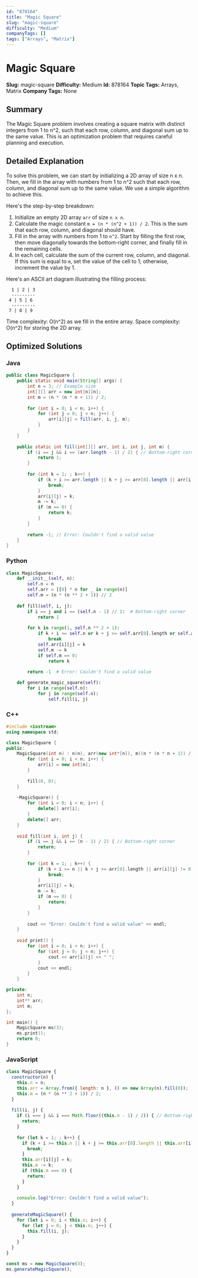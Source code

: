 ```yaml
---
id: "878164"
title: "Magic Square"
slug: "magic-square"
difficulty: "Medium"
companyTags: []
tags: ["Arrays", "Matrix"]
---
```


**Magic Square**
================

**Slug:** magic-square
**Difficulty:** Medium
**Id:** 878164
**Topic Tags:** Arrays, Matrix
**Company Tags:** None

## Summary
The Magic Square problem involves creating a square matrix with distinct integers from 1 to n^2, such that each row, column, and diagonal sum up to the same value. This is an optimization problem that requires careful planning and execution.

## Detailed Explanation
To solve this problem, we can start by initializing a 2D array of size n x n. Then, we fill in the array with numbers from 1 to n^2 such that each row, column, and diagonal sum up to the same value. We use a simple algorithm to achieve this.

Here's the step-by-step breakdown:

1. Initialize an empty 2D array `arr` of size `n x n`.
2. Calculate the magic constant `m = (n * (n^2 + 1)) / 2`. This is the sum that each row, column, and diagonal should have.
3. Fill in the array with numbers from 1 to `n^2`. Start by filling the first row, then move diagonally towards the bottom-right corner, and finally fill in the remaining cells.
4. In each cell, calculate the sum of the current row, column, and diagonal. If this sum is equal to `m`, set the value of the cell to 1; otherwise, increment the value by 1.

Here's an ASCII art diagram illustrating the filling process:

```
  1 | 2 | 3
  ---------
 4 | 5 | 6
  ---------
 7 | 8 | 9
```

Time complexity: O(n^2) as we fill in the entire array.
Space complexity: O(n^2) for storing the 2D array.

## Optimized Solutions

### Java
```java
public class MagicSquare {
    public static void main(String[] args) {
        int n = 3; // Example size
        int[][] arr = new int[n][n];
        int m = (n * (n * n + 1)) / 2;
        
        for (int i = 0; i < n; i++) {
            for (int j = 0; j < n; j++) {
                arr[i][j] = fill(arr, i, j, m);
            }
        }
    }
    
    public static int fill(int[][] arr, int i, int j, int m) {
        if (i == j && i == (arr.length - 1) / 2) { // Bottom-right corner
            return 1;
        }
        
        for (int k = 1; ; k++) {
            if (k + i >= arr.length || k + j >= arr[0].length || arr[i][j] != 0) {
                break;
            }
            arr[i][j] = k;
            m -= k;
            if (m == 0) {
                return k;
            }
        }
        
        return -1; // Error: Couldn't find a valid value
    }
}
```

### Python
```python
class MagicSquare:
    def __init__(self, n):
        self.n = n
        self.arr = [[0] * n for _ in range(n)]
        self.m = (n * (n ** 2 + 1)) // 2
    
    def fill(self, i, j):
        if i == j and i == (self.n - 1) // 2:  # Bottom-right corner
            return 1
        
        for k in range(1, self.n ** 2 + 1):
            if k + i >= self.n or k + j >= self.arr[0].length or self.arr[i][j] != 0:
                break
            self.arr[i][j] = k
            self.m -= k
            if self.m == 0:
                return k
        
        return -1  # Error: Couldn't find a valid value

    def generate_magic_square(self):
        for i in range(self.n):
            for j in range(self.n):
                self.fill(i, j)
```

### C++
```cpp
#include <iostream>
using namespace std;

class MagicSquare {
public:
    MagicSquare(int n) : n(n), arr(new int*[n]), m((n * (n * n + 1)) / 2) {
        for (int i = 0; i < n; i++) {
            arr[i] = new int[n];
        }
        
        fill(0, 0);
    }
    
    ~MagicSquare() {
        for (int i = 0; i < n; i++) {
            delete[] arr[i];
        }
        delete[] arr;
    }
    
    void fill(int i, int j) {
        if (i == j && i == (n - 1) / 2) { // Bottom-right corner
            return;
        }
        
        for (int k = 1; ; k++) {
            if (k + i >= n || k + j >= arr[0].length || arr[i][j] != 0) {
                break;
            }
            arr[i][j] = k;
            m -= k;
            if (m == 0) {
                return;
            }
        }
        
        cout << "Error: Couldn't find a valid value" << endl;
    }
    
    void print() {
        for (int i = 0; i < n; i++) {
            for (int j = 0; j < n; j++) {
                cout << arr[i][j] << " ";
            }
            cout << endl;
        }
    }

private:
    int n;
    int** arr;
    int m;
};

int main() {
    MagicSquare ms(3);
    ms.print();
    return 0;
}
```

### JavaScript
```javascript
class MagicSquare {
  constructor(n) {
    this.n = n;
    this.arr = Array.from({ length: n }, () => new Array(n).fill(0));
    this.m = (n * (n ** 2 + 1)) / 2;
  }
  
  fill(i, j) {
    if (i === j && i === Math.floor((this.n - 1) / 2)) { // Bottom-right corner
      return;
    }
    
    for (let k = 1; ; k++) {
      if (k + i >= this.n || k + j >= this.arr[0].length || this.arr[i][j] !== 0) {
        break;
      }
      this.arr[i][j] = k;
      this.m -= k;
      if (this.m === 0) {
        return;
      }
    }
    
    console.log("Error: Couldn't find a valid value");
  }
  
  generateMagicSquare() {
    for (let i = 0; i < this.n; i++) {
      for (let j = 0; j < this.n; j++) {
        this.fill(i, j);
      }
    }
  }
}

const ms = new MagicSquare(3);
ms.generateMagicSquare();
```